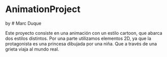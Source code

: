 # AnimationProject

by # Marc Duque

Este proyecto consiste en una animación con un estilo cartoon, que abarca dos estilos distintos. Por una parte utilizamos elementos 2D, ya que la protagonista es una princesa dibujada por una niña. Que a través de una grieta viaja al mundo real.

